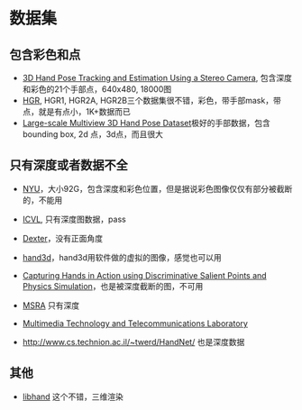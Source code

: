 # 数据集


## 包含彩色和点
* [3D Hand Pose Tracking and Estimation Using a Stereo Camera](https://sites.google.com/site/zhjw1988/), 包含深度和彩色的21个手部点，640x480, 18000图
* [HGR](http://sun.aei.polsl.pl/~mkawulok/gestures/), HGR1, HGR2A, HGR2B三个数据集很不错，彩色，带手部mask，带点，就是有点小，1K+数据而已
* [Large-scale Multiview 3D Hand Pose Dataset](http://www.rovit.ua.es/dataset/mhpdataset/)极好的手部数据，包含bounding box, 2d 点，3d点，而且很大




## 只有深度或者数据不全
* [NYU](http://cims.nyu.edu/~tompson/NYU_Hand_Pose_Dataset.htm)，大小92G，包含深度和彩色位置，但是据说彩色图像仅仅有部分被截断的，不能用
* [ICVL](http://www.iis.ee.ic.ac.uk/~dtang/hand.html), 只有深度图数据，pass

* [Dexter](http://handtracker.mpi-inf.mpg.de/projects/RealtimeHO/)，没有正面角度
* [hand3d](https://lmb.informatik.uni-freiburg.de/projects/hand3d/)，hand3d用软件做的虚拟的图像，感觉也可以用
* [Capturing Hands in Action using Discriminative Salient Points and Physics Simulation](http://files.is.tue.mpg.de/dtzionas/Hand-Object-Capture/)，也是被深度截断的图，不可用
* [MSRA](https://github.com/geliuhao/CVPR2016_HandPoseEstimation) 只有深度
* [Multimedia Technology and Telecommunications Laboratory](http://lttm.dei.unipd.it/downloads/gesture/#kinect_leap)
* http://www.cs.technion.ac.il/~twerd/HandNet/ 也是深度数据


## 其他
* [libhand](http://www.libhand.org/index.html) 这个不错，三维渲染

